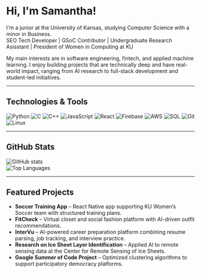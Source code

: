 # Hi, I'm Samantha!

I'm a junior at the University of Kansas, studying Computer Science with a minor in Business.  
SEO Tech Developer | GSoC Contributor | Undergraduate Research Asisstant | President of Women in Computing at KU

My main interests are in software engineering, fintech, and applied machine learning. I enjoy building projects that are technically deep and have real-world impact, ranging from AI research to full-stack development and student-led initiatives.

---

## Technologies & Tools
![Python](https://img.shields.io/badge/Python-3776AB?logo=python&logoColor=white)
![C](https://img.shields.io/badge/C-A8B9CC?logo=c&logoColor=black)
![C++](https://img.shields.io/badge/C++-00599C?logo=cplusplus&logoColor=white)
![JavaScript](https://img.shields.io/badge/JavaScript-F7DF1E?logo=javascript&logoColor=black)
![React](https://img.shields.io/badge/React-61DAFB?logo=react&logoColor=black)
![Firebase](https://img.shields.io/badge/Firebase-FFCA28?logo=firebase&logoColor=black)
![AWS](https://img.shields.io/badge/AWS-232F3E?logo=amazonaws&logoColor=white)
![SQL](https://img.shields.io/badge/SQL-336791?logo=postgresql&logoColor=white)
![Git](https://img.shields.io/badge/Git-F05032?logo=git&logoColor=white)
![Linux](https://img.shields.io/badge/Linux-FCC624?logo=linux&logoColor=black)

---

## GitHub Stats
![GitHub stats](https://github-readme-stats.vercel.app/api?username=sadorno1&show_icons=true&theme=tokyonight)  
![Top Languages](https://github-readme-stats.vercel.app/api/top-langs/?username=sadorno1&layout=compact&theme=tokyonight)

---

## Featured Projects
- **Soccer Training App** – React Native app supporting KU Women’s Soccer team with structured training plans.  
- **FitCheck** – Virtual closet and social fashion platform with AI-driven outfit recommendations.  
- **InterVu** – AI-powered career preparation platform combining resume parsing, job tracking, and interview practice.  
- **Research on Ice Sheet Layer Identification** – Applied AI to remote sensing data at the Center for Remote Sensing of Ice Sheets.  
- **Google Summer of Code Project** – Optimized clustering algorithms to support participatory democracy platforms.  
